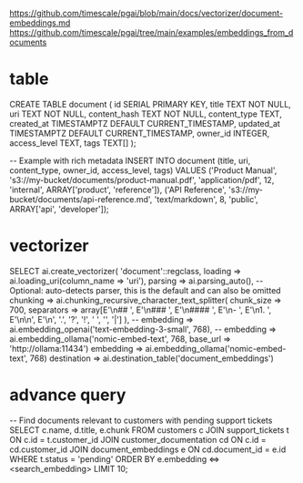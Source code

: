 https://github.com/timescale/pgai/blob/main/docs/vectorizer/document-embeddings.md
https://github.com/timescale/pgai/tree/main/examples/embeddings_from_documents


# table
CREATE TABLE document (
    id SERIAL PRIMARY KEY,
    title TEXT NOT NULL,
    uri TEXT NOT NULL,
    content_hash TEXT NOT NULL,
    content_type TEXT,
    created_at TIMESTAMPTZ DEFAULT CURRENT_TIMESTAMP,
    updated_at TIMESTAMPTZ DEFAULT CURRENT_TIMESTAMP,
    owner_id INTEGER,
    access_level TEXT,
    tags TEXT[]
);

-- Example with rich metadata
INSERT INTO document (title, uri, content_type, owner_id, access_level, tags) VALUES
    ('Product Manual', 's3://my-bucket/documents/product-manual.pdf', 'application/pdf', 12, 'internal', ARRAY['product', 'reference']),
    ('API Reference', 's3://my-bucket/documents/api-reference.md', 'text/markdown', 8, 'public', ARRAY['api', 'developer']);

# vectorizer
SELECT ai.create_vectorizer(
    'document'::regclass,
    loading => ai.loading_uri(column_name => 'uri'),
    parsing => ai.parsing_auto(), -- Optional: auto-detects parser, this is the default and can also be omitted
    chunking => ai.chunking_recursive_character_text_splitter(
        chunk_size => 700,
        separators => array[E'\n## ', E'\n### ', E'\n#### ', E'\n- ', E'\n1. ', E'\n\n', E'\n', '.', '?', '!', ' ', '', '|']
    ),
    -- embedding => ai.embedding_openai('text-embedding-3-small', 768),
    -- embedding => ai.embedding_ollama('nomic-embed-text', 768, base_url => 'http://ollama:11434')
    embedding => ai.embedding_ollama('nomic-embed-text', 768)
    destination => ai.destination_table('document_embeddings')

# advance query
-- Find documents relevant to customers with pending support tickets
SELECT c.name, d.title, e.chunk 
FROM customers c
JOIN support_tickets t ON c.id = t.customer_id
JOIN customer_documentation cd ON c.id = cd.customer_id
JOIN document_embeddings e ON cd.document_id = e.id
WHERE t.status = 'pending'
ORDER BY e.embedding <=> <search_embedding>
LIMIT 10;